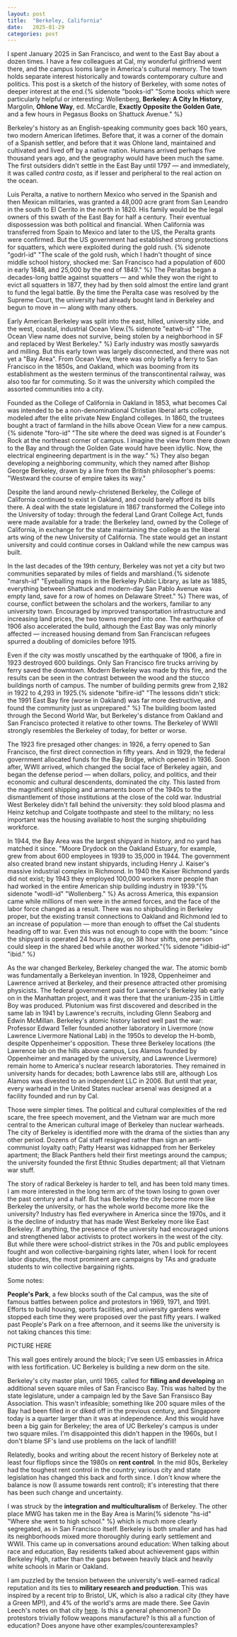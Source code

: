 ```yaml
---
layout: post
title:  "Berkeley, California"
date:   2025-01-29
categories: post
---
```



I spent January 2025 in San Francisco, and went to the East Bay about a dozen times. I have a few colleagues at Cal, my wonderful girlfriend went there, and the campus looms large in America's cultural memory. The town holds separate interest historically and towards contemporary culture and politics. This post is a sketch of the history of Berkeley, with some notes of deeper interest at the end.{% sidenote "books-id" "Some books which were particularly helpful or interesting: Wollenberg, **Berkeley: A City In History**, Margolin, **Ohlone Way**, ed. McCardle, **Exactly Opposite the Golden Gate**, and a few hours in Pegasus Books on Shattuck Avenue." %}  

Berkeley's history as an English-speaking community goes back 160 years, two modern American lifetimes. Before that, it was a corner of the domain of a Spanish settler, and before that it was Ohlone land, maintained and cultivated and lived off by a native nation. Humans arrived perhaps five thousand years ago, and the geography would have been much the same. The first outsiders didn't settle in the East Bay until 1797 — and immediately, it was called *contra costa*, as if lesser and peripheral to the real action on the ocean.

Luis Peralta, a native to northern Mexico who served in the Spanish and then Mexican militaries, was granted a 48,000 acre grant from San Leandro in the south to El Cerrito in the north in 1820. His family would be the legal owners of this swath of the East Bay for half a century. Their eventual dispossession was both political and financial. When California was transferred from Spain to Mexico and later to the US, the Peralta grants were confirmed. But the US government had established strong protections for squatters, which were exploited during the gold rush. {% sidenote "godrl-id" "The scale of the gold rush, which I hadn't thought of since middle school history, shocked me: San Francisco had a population of 600 in early 1848, and 25,000 by the end of 1849." %}  The Peraltas began a decades-long battle against squatters — and while they won the right to evict all squatters in 1877, they had by then sold almost the entire land grant to fund the legal battle. By the time the Peralta case was resolved by the Supreme Court, the university had already bought land in Berkeley and begun to move in — along with many others.

Early American Berkeley was split into the east, hilled, university side, and the west, coastal, industrial Ocean View.{% sidenote "eatwb-id" "The Ocean View name does not survive, being stolen by a neighborhood in SF and replaced by West Berkeley." %}  Early industry was mostly sawyards and milling. But this early town was largely disconnected, and there was not yet a "Bay Area". From Ocean View, there was only briefly a ferry to San Francisco in the 1850s, and Oakland, which was booming from its establishment as the western terminus of the transcontinental railway, was also too far for commuting. So it was the university which compiled the assorted communities into a city.

Founded as the College of California in Oakland in 1853, what becomes Cal was intended to be a non-denominational Christian liberal arts college, modeled after the elite private New England colleges. In 1860, the trustees bought a tract of farmland in the hills above Ocean View for a new campus.{% sidenote "foro-id" "The site where the deed was signed is at Founder's Rock at the northeast corner of campus. I imagine the view from there down to the Bay and through the Golden Gate would have been idyllic. Now, the electrical engineering department is in the way." %} They also began developing a neighboring community, which they named after Bishop George Berkeley, drawn by a line from the British philosopher's poems: "Westward the course of empire takes its way." 

Despite the land around newly-christened Berkeley, the College of California continued to exist in Oakland, and could barely afford its bills there. A deal with the state legislature in 1867 transformed the College into the University of today: through the federal Land Grant College Act, funds were made available for a trade: the Berkeley land, owned by the College of California, in exchange for the state maintaining the college as the liberal arts wing of the new University of California. The state would get an instant university and could continue corses in Oakland while the new campus was built. 

In the last decades of the 19th century, Berkeley was not yet a city but two communities separated by miles of fields and marshland.{% sidenote "marsh-id" "Eyeballing maps in the Berkeley Public Library, as late as 1885, everything between Shattuck and modern-day San Pablo Avenue was empty land, save for a row of homes on Delaware Street." %} There was, of course, conflict between the scholars and the workers, familiar to any university town. Encouraged by improved transportation infrastructure and increasing land prices, the two towns merged into one. The earthquake of 1906 also accelerated the build, although the East Bay was only minorly affected — increased housing demand from San Franciscan refugees spurred a doubling of domiciles before 1915. 

Even if the city was mostly unscathed by the earthquake of 1906, a fire in 1923 destroyed 600 buildings. Only San Francisco fire trucks arriving by ferry saved the downtown. Modern Berkeley was made by this fire, and the results can be seen in the contrast between the wood and the stucco buildings north of campus. The number of building permits grew from 2,182 in 1922 to 4,293 in 1925.{% sidenote "bifire-id" "The lessons didn't stick: the 1991 East Bay fire (worse in Oakland) was far more destructive, and found the community just as unprepared." %} The building boom lasted through the Second World War, but Berkeley's distance from Oakland and San Francisco protected it relative to other towns. The Berkeley of WWII strongly resembles the Berkeley of today, for better or worse. 

The 1923 fire presaged other changes: in 1926, a ferry opened to San Francisco, the first direct connection in fifty years. And in 1929, the federal government allocated funds for the Bay Bridge, which opened in 1936. Soon after, WWII arrived, which changed the social face of Berkeley again, and began the defense period — when dollars, policy, and politics, and their economic and cultural descendents, dominated the city. This lasted from the magnificent shipping and armaments boom of the 1940s to the dismantlement of those institutions at the close of the cold war. Industrial West Berkeley didn't fall behind the university: they sold blood plasma and Heinz ketchup and Colgate toothpaste and steel to the military; no less important was the housing available to host the surging shipbuilding workforce. 

In 1944, the Bay Area was the largest shipyard in history, and no yard has matched it since. "Moore Drydock on the Oakland Estuary, for example, grew from about 600 employees in 1939 to 35,000 in 1944. The government also created brand new instant shipyards, including Henry J. Kaiser's massive industrial complex in Richmond. In 1940 the Kaiser Richmond yards did not exist; by 1943 they employed 100,000 workers more people than had worked in the entire American ship building industry in 1939."{% sidenote "wodll-id" "Wollenberg." %} As across America, this expansion came while millions of men were in the armed forces, and the face of the labor force changed as a result. There was no shipbuilding in Berkeley proper, but the existing transit connections to Oakland and Richmond led to an increase of population — more than enough to offset the Cal students heading off to war. Even this was not enough to cope with the boom: "since the shipyard is operated 24 hours a day, on 38 hour shifts, one person could sleep in the shared bed while another worked."{% sidenote "idibid-id" "ibid." %}

As the war changed Berkeley, Berkeley changed the war. The atomic bomb was fundamentally a Berkeleyan invention. In 1928, Oppenheimer and Lawrence arrived at Berkeley, and their presence attracted other promising physicists. The federal government paid for Lawrence's Berkeley lab early on in the Manhattan project, and it was there that the uranium-235 in Little Boy was produced. Plutonium was first discovered and described in the same lab in 1941 by Lawrence's recruits, including Glenn Seaborg and Edwin McMillan. Berkeley's atomic history lasted well past the war: Professor Edward Teller founded another laboratory in Livermore (now Lawrence Livermore National Lab) in the 1950s to develop the H-bomb, despite Oppenheimer's opposition. These three Berkeley locations (the Lawrence lab on the hills above campus, Los Alamos founded by Oppenheimer and managed by the university, and  Lawrence Livermore) remain home to America's nuclear research laboratories. They remained in university hands for decades; both Lawrence labs still are, although Los Alamos was divested to an independent LLC in 2006. But until that year, every warhead in the United States nuclear arsenal was designed at a facility founded and run by Cal. 

Those were simpler times. The political and cultural complexities of the red scare, the free speech movement, and the Vietnam war are much more central to the American cultural image of Berkeley than nuclear warheads. The city of Berkeley is identified more with the drama of the sixties than any other period. Dozens of Cal staff resigned rather than sign an anti-communist loyalty oath; Patty Hearst was kidnapped from her Berkeley apartment; the Black Panthers held their first meetings around the campus; the university founded the first Ethnic Studies department; all that Vietnam war stuff. 

The story of radical Berkeley is harder to tell, and has been told many times. I am more interested in the long term arc of the town losing to gown over the past century and a half. But has Berkeley the city become more like Berkeley the university, or has the whole world become more like the university? Industry has fled everywhere in America since the 1970s, and it is the decline of industry that has made West Berkeley more like East Berkeley. If anything, the presence of the university had encouraged unions and strengthened labor activists to protect workers in the west of the city. But while there were school-district strikes in the 70s and public employees fought and won collective-bargaining rights later, when I look for recent labor disputes, the most prominent are campaigns by TAs and graduate students to win collective bargaining rights.

Some notes:

**People's Park**, a few blocks south of the Cal campus, was the site of famous battles between police and protestors in 1969, 1971, and 1991. Efforts to build housing, sports facilities, and university gardens were stopped each time they were proposed over the past fifty years. I walked past People's Park on a free afternoon, and it seems like the university is not taking chances this time: 

PICTURE HERE

This wall goes entirely around the block; I've seen US embassies in Africa with less fortification. UC Berkeley is building a new dorm on the site. 

Berkeley's city master plan, until 1965, called for **filling and developing** an additional seven square miles of San Francisco Bay. This was halted by the state legislature, under a campaign led by the Save San Fransisco Bay Association. This wasn't infeasible; something like 200 square miles of the Bay had been filled in or diked off in the previous century, and Singapore today is a quarter larger than it was at independence. And this would have been a big gain for Berkeley; the area of UC Berkeley's campus is under two square miles. I'm disappointed this didn't happen in the 1960s, but I don't blame SF's land use problems on the lack of landfill!

Relatedly, books and writing about the recent history of Berkeley note at least four flipflops since the 1980s on **rent control**. In the mid 80s, Berkeley had the toughest rent control in the country; various city and state legislation has changed this back and forth since. I don't know where the balance is now (I assume towards rent control); it's interesting that there has been such change and uncertainty.

I was struck by the **integration and multiculturalism** of Berkeley. The other place MWG has taken me in the Bay Area is Marin{% sidenote "hs-id" "Where she went to high school." %} which is much more clearly segregated, as in San Francisco itself. Berkeley is both smaller and has had its neighborhoods mixed more thoroughly during early settlement and WWII. This came up in conversations around education: When talking about race and education, Bay residents talked about achievement gaps within Berkeley High, rather than the gaps between heavily black and heavily white schools in Marin or Oakland. 

I am puzzled by the tension between the university's well-earned radical reputation and its ties to **military research and production**. This was inspired by a recent trip to Bristol, UK, which is also a radical city (they have a Green MP!), and 4% of the world's arms are made there. See Gavin Leech's notes on that city [here](https://www.gleech.org/bristol). Is this a general phenomenon? Do protestors trivially follow weapons manufacture? Is this all a function of education? Does anyone have other examples/counterexamples?

